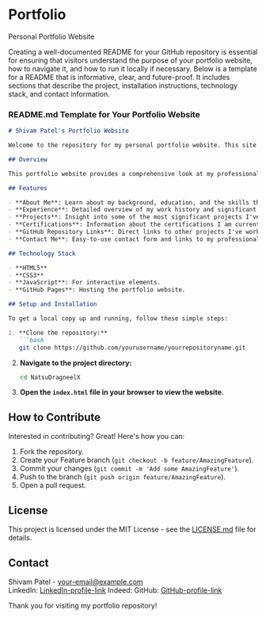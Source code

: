 # Portfolio
 Personal Portfolio Website

Creating a well-documented README for your GitHub repository is essential for ensuring that visitors understand the purpose of your portfolio website, how to navigate it, and how to run it locally if necessary. Below is a template for a README that is informative, clear, and future-proof. It includes sections that describe the project, installation instructions, technology stack, and contact information.

### README.md Template for Your Portfolio Website

```markdown
# Shivam Patel's Portfolio Website

Welcome to the repository for my personal portfolio website. This site is designed to showcase my projects, skills, and professional journey as a Computer Science student and emerging software developer.

## Overview

This portfolio website provides a comprehensive look at my professional and personal development in computer science. It features sections about my background, relevant work experience, standout projects, certifications I am pursuing, and ways to contact me. It is built with modern web technologies and designed with responsiveness and accessibility in mind.

## Features

- **About Me**: Learn about my background, education, and the skills that I bring to the table.
- **Experience**: Detailed overview of my work history and significant achievements in each role.
- **Projects**: Insight into some of the most significant projects I've worked on, including descriptions, images, and links to live projects or code repositories.
- **Certifications**: Information about the certifications I am currently pursuing to further enhance my qualifications.
- **GitHub Repository Links**: Direct links to other projects I've worked on that are stored on GitHub.
- **Contact Me**: Easy-to-use contact form and links to my professional social media profiles.

## Technology Stack

- **HTML5**
- **CSS3**
- **JavaScript**: For interactive elements.
- **GitHub Pages**: Hosting the portfolio website.

## Setup and Installation

To get a local copy up and running, follow these simple steps:

1. **Clone the repository:**
   ```bash
   git clone https://github.com/yourusername/yourrepositoryname.git
   ```
2. **Navigate to the project directory:**
   ```bash
   cd NatsuDragneelX
   ```
3. **Open the `index.html` file in your browser to view the website.**

## How to Contribute

Interested in contributing? Great! Here's how you can:

1. Fork the repository.
2. Create your Feature branch (`git checkout -b feature/AmazingFeature`).
3. Commit your changes (`git commit -m 'Add some AmazingFeature'`).
4. Push to the branch (`git push origin feature/AmazingFeature`).
5. Open a pull request.

## License

This project is licensed under the MIT License - see the [LICENSE.md](LICENSE) file for details.

## Contact

Shivam Patel - [your-email@example.com](mailto:your-email@example.com)  
LinkedIn: [LinkedIn-profile-link](https://linkedin.com)
Indeed: 
GitHub: [GitHub-profile-link](https://github.com/yourusername)

Thank you for visiting my portfolio repository!
